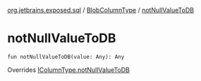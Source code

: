 [org.jetbrains.exposed.sql](../index.md) / [BlobColumnType](index.md) / [notNullValueToDB](.)

# notNullValueToDB

`fun notNullValueToDB(value: Any): Any`

Overrides [IColumnType.notNullValueToDB](../-i-column-type/not-null-value-to-d-b.md)

